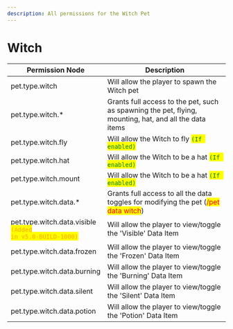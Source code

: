 ```yaml
---
description: All permissions for the Witch Pet
---
```



# Witch
| Permission Node | Description |
| - | - |
| pet.type.witch | Will allow the player to spawn the Witch pet |
| pet.type.witch.* | Grants full access to the pet, such as spawning the pet, flying, mounting, hat, and all the data items |
| pet.type.witch.fly | Will allow the Witch to fly <mark style="color:green;">`(If enabled)`</mark> |
| pet.type.witch.hat | Will allow the Witch to be a hat <mark style="color:green;">`(If enabled)`</mark> |
| pet.type.witch.mount | Will allow the Witch to be a hat <mark style="color:green;">`(If enabled)`</mark> |
| pet.type.witch.data.* | Grants full access to all the data toggles for modifying the pet (<mark style="color:red;">/pet data witch</mark>) |
| pet.type.witch.data.visible<br><mark style="color:orange;"><code>(Added in v5.0-BUILD-1000)</code></mark> | Will allow the player to view/toggle the 'Visible' Data Item |
| pet.type.witch.data.frozen | Will allow the player to view/toggle the 'Frozen' Data Item |
| pet.type.witch.data.burning | Will allow the player to view/toggle the 'Burning' Data Item |
| pet.type.witch.data.silent | Will allow the player to view/toggle the 'Silent' Data Item |
| pet.type.witch.data.potion | Will allow the player to view/toggle the 'Potion' Data Item |

